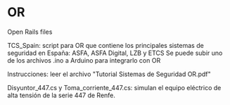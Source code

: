 # OR
Open Rails files

TCS_Spain: script para OR que contiene los principales sistemas de seguridad en España: ASFA, ASFA Digital, LZB y ETCS
Se puede subir uno de los archivos .ino a Arduino para integrarlo con OR

Instrucciones: leer el archivo "Tutorial Sistemas de Seguridad OR.pdf"


Disyuntor_447.cs y Toma_corriente_447.cs: simulan el equipo eléctrico de alta tensión de la serie 447 de Renfe.
